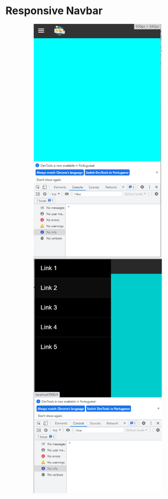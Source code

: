 # Responsive Navbar
<p align="center">
  <img src="./assets/img/01.png" width="350">
  <img src="./assets/img/02.png" width="350">
</p>

